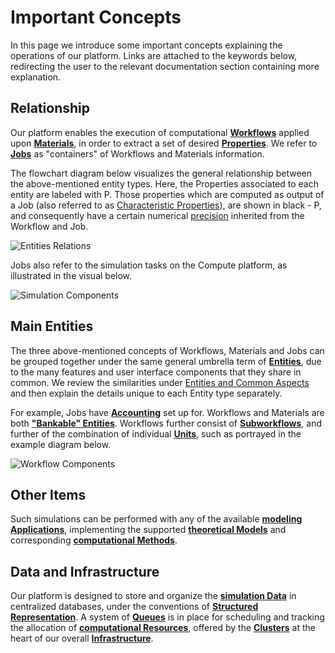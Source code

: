# Important Concepts

In this page we introduce some important concepts explaining the operations of our platform. Links are attached to the keywords below, redirecting the user to the relevant documentation section containing more explanation.

## Relationship

Our platform enables the execution of computational **[Workflows](../workflows/overview.md)** applied upon **[Materials](../materials/overview.md)**, in order to extract a set of desired **[Properties](../properties/overview.md)**. We refer to **[Jobs](../jobs/overview.md)** as "containers" of Workflows and Materials information. 

The flowchart diagram below visualizes the general relationship between the above-mentioned entity types. Here, the Properties associated to each entity are labeled with <span class="btn badge badge-property border-50">P</span>. Those properties which are computed as output of a Job (also referred to as [Characteristic Properties](../properties/classification/general.md)), are shown in black - <span class="btn badge badge-property-inverse border-50">P</span>, and consequently have a certain numerical [precision](../methods/data.md) inherited from the Workflow and Job.

![Entities Relations](/images/entities-relations.png "Entities Relations")

Jobs also refer to the simulation tasks on the Compute platform, as illustrated in the visual below.

![Simulation Components](/images/simulation-components.png "Simulation Components")

## Main Entities

The three above-mentioned concepts of Workflows, Materials and Jobs can be grouped together under the same general umbrella term of **[Entities](../entities-general/overview.md)**, due to the many features and user interface components that they share in common. We review the similarities under [Entities and Common Aspects](../entities-general/overview.md) and then explain the details unique to each Entity type separately. 

For example, Jobs have **[Accounting](../accounts/overview.md)** set up for. Workflows and Materials are both **["Bankable" Entities](../entities-general/bank.md)**. Workflows further consist of **[Subworkflows](../workflows/data/subworkflows.md)**, and further of the combination of individual **[Units](../workflows/data/units.md)**, such as portrayed in the example diagram below.

![Workflow Components](/images/workflow-components.png "Workflow Components")

## Other Items

Such simulations can be performed with any of the available **[modeling Applications](../software/applications.md)**, implementing the supported **[theoretical Models](../models/overview.md)** and corresponding **[computational Methods](../methods/overview.md)**.

## Data and Infrastructure

Our platform is designed to store and organize the **[simulation Data](../data/classification.md)** in centralized databases, under the conventions of **[Structured Representation](../data-structured/convention.md)**. A system of **[Queues](../infrastructure/resource/queues.md)** is in place for scheduling and tracking the allocation of **[computational Resources](../infrastructure/resource/overview.md)**, offered by the **[Clusters](../infrastructure/clusters/overview.md)** at the heart of our overall **[Infrastructure](../infrastructure/overview.md)**.
